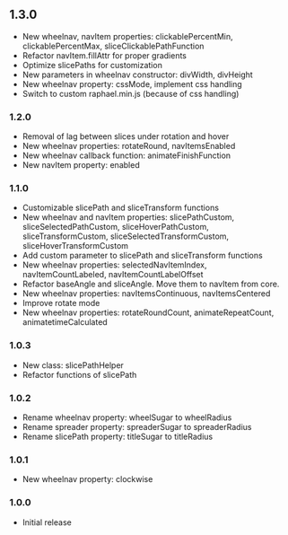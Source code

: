 ## 1.3.0

* New wheelnav, navItem properties: clickablePercentMin, clickablePercentMax, sliceClickablePathFunction
* Refactor navItem.fillAttr for proper gradients
* Optimize slicePaths for customization
* New parameters in wheelnav constructor: divWidth, divHeight
* New wheelnav property: cssMode, implement css handling
* Switch to custom raphael.min.js (because of css handling)

### 1.2.0

* Removal of lag between slices under rotation and hover
* New wheelnav properties: rotateRound, navItemsEnabled
* New wheelnav callback function: animateFinishFunction
* New navItem property: enabled

### 1.1.0

* Customizable slicePath and sliceTransform functions
* New wheelnav and navItem properties: slicePathCustom, sliceSelectedPathCustom, sliceHoverPathCustom, sliceTransformCustom, sliceSelectedTransformCustom, sliceHoverTransformCustom
* Add custom parameter to slicePath and sliceTransform functions
* New wheelnav properties: selectedNavItemIndex, navItemCountLabeled, navItemCountLabelOffset
* Refactor baseAngle and sliceAngle. Move them to navItem from core.
* New wheelnav properties: navItemsContinuous, navItemsCentered
* Improve rotate mode
* New wheelnav properties: rotateRoundCount, animateRepeatCount, animatetimeCalculated

### 1.0.3

* New class: slicePathHelper
* Refactor functions of slicePath

### 1.0.2

* Rename wheelnav property: wheelSugar to wheelRadius
* Rename spreader property: spreaderSugar to spreaderRadius
* Rename slicePath property: titleSugar to titleRadius

### 1.0.1

* New wheelnav property: clockwise

### 1.0.0

* Initial release